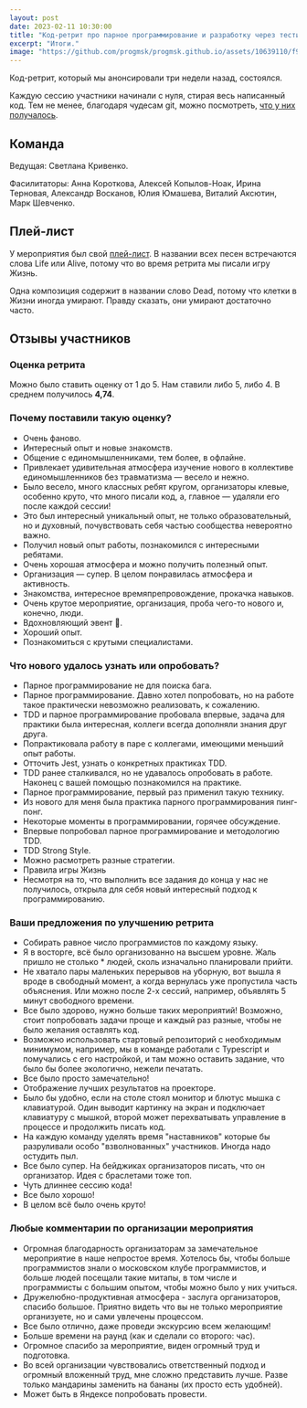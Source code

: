 ```yaml
---
layout: post
date: 2023-02-11 10:30:00
title: "Код-ретрит про парное программирование и разработку через тестирование"
excerpt: "Итоги."
image: "https://github.com/progmsk/progmsk.github.io/assets/10639110/f9a65a9b-1b2b-40eb-9aab-5069e2fa92f2"
---
```


Код-ретрит, который мы анонсировали три недели назад, состоялся.

Каждую сессию участники начинали с нуля, стирая весь написанный код. Тем не менее, благодаря чудесам git, можно посмотреть, [что у них получалось](https://github.com/anton0xf/code-retreat-2023).

## Команда

Ведущая: Светлана Кривенко.

Фасилитаторы: Анна Короткова, Алексей Копылов-Ноак, Ирина Терновая, Александр Восканов, Юлия Юмашева, Виталий Аксютин, Марк Шевченко.

## Плей-лист

У мероприятия был свой [плей-лист](https://www.youtube.com/playlist?list=PL8RqidlMwIXxx4HgSiOYL0wh3TqHq5enz). В названии всех песен встречаются слова Life или Alive, потому что во время ретрита мы писали игру Жизнь.

Одна композиция содержит в названии слово Dead, потому что клетки в Жизни иногда умирают. Правду сказать, они умирают достаточно часто.

## Отзывы участников

### Оценка ретрита

Можно было ставить оценку от 1 до 5. Нам ставили либо 5, либо 4.
В среднем получилось **4,74**.

### Почему поставили такую оценку?

* Очень фаново.
* Интересный опыт и новые знакомств.
* Общение с единомышленниками, тем более, в офлайне.
* Привлекает удивительная атмосфера изучение нового в коллективе
  единомышленников без травматизма — весело и нежно.
* Было весело, много классных ребят кругом, организаторы клевые, особенно
  круто, что много писали код, а, главное — удаляли его после каждой сессии!
* Это был интересный уникальный опыт, не только образовательный, но и
  духовный, почувствовать себя частью сообщества невероятно важно.
* Получил новый опыт работы, познакомился с интересными ребятами.
* Очень хорошая атмосфера и можно получить полезный опыт.
* Организация — супер. В целом понравилась атмосфера и активность.
* Знакомства, интересное времяпрепровождение, прокачка навыков.
* Очень крутое мероприятие, организация, проба чего-то нового и, конечно, люди.
* Вдохновляющий эвент 🦄.
* Хороший опыт.
* Познакомиться с крутыми специалистами.

### Что нового удалось узнать или опробовать?

* Парное программирование не для поиска бага.
* Парное программирование. Давно хотел попробовать, но на работе такое
  практически невозможно реализовать, к сожалению.
* TDD и парное программирование пробовала впервые, задача для практики была
  интересная, коллеги всегда дополняли знания друг друга.
* Попрактиковала работу в паре с коллегами, имеющими меньший опыт работы.
* Отточить Jest, узнать о конкретных практиках TDD.
* TDD ранее сталкивался, но не удавалось опробовать в работе. Наконец с
  вашей помощью познакомился на практике.
* Парное программирование, первый раз применил такую технику.
* Из нового для меня была практика парного программирования пинг-понг.
* Некоторые моменты в программировании, горячее обсуждение.
* Впервые попробовал парное программирование и методологию TDD.
* TDD Strong Style.
* Можно расмотреть разные стратегии.
* Правила игры Жизнь
* Несмотря на то, что выполнить все задания до конца у нас не получилось,
  открыла для себя новый интересный подход к программированию.

### Ваши предложения по улучшению ретрита

* Собирать равное число программистов по каждому языку.
* Я в восторге, всё было организованно на высшем уровне.
  Жаль пришло не столько * людей, сколь изначально планировали прийти.
* Не хватало пары маленьких перерывов на уборную, вот вышла я вроде в
  свободный момент, а когда вернулась уже пропустила часть объяснения.
  Или можно после 2-х сессий, например, объявлять 5 минут свободного времени.
* Все было здорово, нужно больше таких мероприятий! Возможно, стоит
  попробовать задачи проще и каждый раз разные, чтобы не было желания оставлять код.
* Возможно использовать стартовый репозиторий с необходимым минимумом,
  например, мы в команде работали с Typescript и помучались с его настройкой, и там можно оставить задание, что было бы более экологично, нежели печатать.
* Все было просто замечательно!
* Отображение лучших результатов на проекторе.
* Было бы удобно, если на столе стоял монитор и блютус мышка с клавиатурой.
  Один выводит картинку на экран и подключает клавиатуру с мышкой, второй
  может перехватывать управление в процессе и продолжить писать код.
* На каждую команду уделять время "наставников" которые бы разруливали особо
  "взволнованных" участников. Иногда надо остудить пыл.
* Все было супер. На бейджиках организаторов писать, что он организатор.
  Идея с браслетами тоже топ.
* Чуть длиннее сессию кода!
* Все было хорошо!
* В целом всё было очень круто!

### Любые комментарии по организации мероприятия

* Огромная благодарность организаторам за замечательное мероприятие в наше
  непростое время. Хотелось бы, чтобы больше программистов знали о московском клубе программистов, и больше людей посещали такие митапы, в том числе и программисты с большим опытом, чтобы можно было у них учиться.
* Дружелюбно-продуктивная атмосфера - заслуга организаторов, спасибо большое.
  Приятно видеть что вы не только мероприятие организуете, но и сами увлечены процессом.
* Все было отлично, даже проведи экскурсию всем желающим!
* Больше времени на раунд (как и сделали со второго: час).
* Огромное спасибо за мероприятие, виден огромный труд и подготовка.
* Во всей организации чувствовались ответственный подход и огромный вложенный
  труд, мне сложно представить лучше. Разве только мандарины заменить на бананы (их просто есть удобней).
* Может быть в Яндексе попробовать провести.
